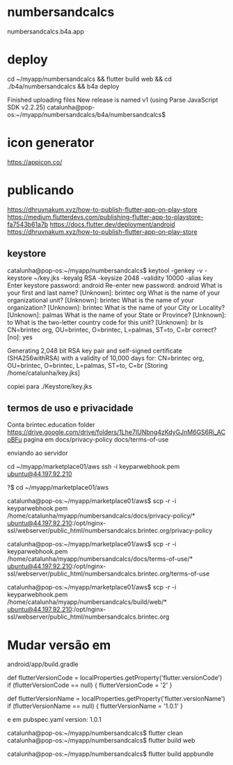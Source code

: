 # numbersandcalcs

numbersandcalcs.b4a.app


# deploy

cd ~/myapp/numbersandcalcs && flutter build web && cd ./b4a/numbersandcalcs && b4a deploy


Finished uploading files
New release is named v1 (using Parse JavaScript SDK v2.2.25)
catalunha@pop-os:~/myapp/numbersandcalcs/b4a/numbersandcalcs$


# icon generator
https://appicon.co/

# publicando
https://dhruvnakum.xyz/how-to-publish-flutter-app-on-play-store
https://medium.flutterdevs.com/publishing-flutter-app-to-playstore-fa7543b61a7b
https://docs.flutter.dev/deployment/android
https://dhruvnakum.xyz/how-to-publish-flutter-app-on-play-store
## keystore
catalunha@pop-os:~/myapp/numbersandcalcs$ keytool -genkey -v -keystore ~/key.jks -keyalg RSA -keysize 2048 -validity 10000 -alias key
Enter keystore password:  android
Re-enter new password: android
What is your first and last name?
  [Unknown]:  brintec org
What is the name of your organizational unit?
  [Unknown]:  brintec
What is the name of your organization?
  [Unknown]:  brintec
What is the name of your City or Locality?
  [Unknown]:  palmas
What is the name of your State or Province?
  [Unknown]:  to
What is the two-letter country code for this unit?
  [Unknown]:  br
Is CN=brintec org, OU=brintec, O=brintec, L=palmas, ST=to, C=br correct?
  [no]:  yes

Generating 2,048 bit RSA key pair and self-signed certificate (SHA256withRSA) with a validity of 10,000 days
        for: CN=brintec org, OU=brintec, O=brintec, L=palmas, ST=to, C=br
[Storing /home/catalunha/key.jks]

copiei para ./Keystore/key.jks

## termos de uso e privacidade
Conta brintec.education folder https://drive.google.com/drive/folders/1Lhe7IUNbng4zKdyGJnM6GS6Rj_ACoBFu
pagina em
docs/privacy-policy
docs/terms-of-use

enviando ao servidor

cd ~/myapp/marketplace01/aws
ssh -i keyparwebhook.pem ubuntu@44.197.92.210

?$ cd ~/myapp/marketplace01/aws

catalunha@pop-os:~/myapp/marketplace01/aws$ scp -r -i keyparwebhook.pem /home/catalunha/myapp/numbersandcalcs/docs/privacy-policy/* ubuntu@44.197.92.210:/opt/nginx-ssl/webserver/public_html/numbersandcalcs.brintec.org/privacy-policy

catalunha@pop-os:~/myapp/marketplace01/aws$ scp -r -i keyparwebhook.pem /home/catalunha/myapp/numbersandcalcs/docs/terms-of-use/* ubuntu@44.197.92.210:/opt/nginx-ssl/webserver/public_html/numbersandcalcs.brintec.org/terms-of-use

catalunha@pop-os:~/myapp/marketplace01/aws$ scp -r -i keyparwebhook.pem /home/catalunha/myapp/numbersandcalcs/build/web/* ubuntu@44.197.92.210:/opt/nginx-ssl/webserver/public_html/numbersandcalcs.brintec.org

# Mudar versão em

android/app/build.gradle

def flutterVersionCode = localProperties.getProperty('flutter.versionCode')
if (flutterVersionCode == null) {
    flutterVersionCode = '2'
}

def flutterVersionName = localProperties.getProperty('flutter.versionName')
if (flutterVersionName == null) {
    flutterVersionName = '1.0.1'
}

e em
pubspec.yaml
version: 1.0.1

catalunha@pop-os:~/myapp/numbersandcalcs$ flutter clean
catalunha@pop-os:~/myapp/numbersandcalcs$ flutter build web

catalunha@pop-os:~/myapp/numbersandcalcs$ flutter build appbundle